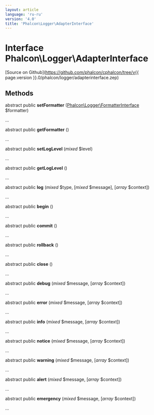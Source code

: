 ```yaml
---
layout: article
language: 'ru-ru'
version: '4.0'
title: 'Phalcon\Logger\AdapterInterface'
---
```

# Interface **Phalcon\Logger\AdapterInterface**

[Source on Github](https://github.com/phalcon/cphalcon/tree/v{{ page.version }}.0/phalcon/logger/adapterinterface.zep)

## Methods

abstract public **setFormatter** ([Phalcon\Logger\FormatterInterface](Phalcon_Logger_FormatterInterface) $formatter)

...

abstract public **getFormatter** ()

...

abstract public **setLogLevel** (*mixed* $level)

...

abstract public **getLogLevel** ()

...

abstract public **log** (*mixed* $type, [*mixed* $message], [*array* $context])

...

abstract public **begin** ()

...

abstract public **commit** ()

...

abstract public **rollback** ()

...

abstract public **close** ()

...

abstract public **debug** (*mixed* $message, [*array* $context])

...

abstract public **error** (*mixed* $message, [*array* $context])

...

abstract public **info** (*mixed* $message, [*array* $context])

...

abstract public **notice** (*mixed* $message, [*array* $context])

...

abstract public **warning** (*mixed* $message, [*array* $context])

...

abstract public **alert** (*mixed* $message, [*array* $context])

...

abstract public **emergency** (*mixed* $message, [*array* $context])

...